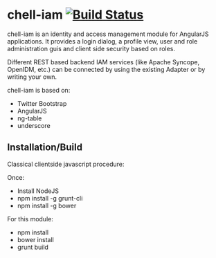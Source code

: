 chell-iam [![Build Status](https://travis-ci.org/mimacom/chell-iam.svg?branch=master)](https://travis-ci.org/mimacom/chell-iam)
=========

chell-iam is an identity and access management module for AngularJS applications. It provides a login dialog, a profile view, user and role administration guis and client side security based on roles.
 
Different REST based backend IAM services (like Apache Syncope, OpenIDM, etc.) can be connected by using the existing Adapter or by writing your own. 

chell-iam is based on:
 - Twitter Bootstrap
 - AngularJS
 - ng-table
 - underscore
 
Installation/Build
------------------
Classical clientside javascript procedure:
 
Once:
- Install NodeJS
- npm install -g grunt-cli
- npm install -g bower
 
For this module:
- npm install
- bower install
- grunt build
